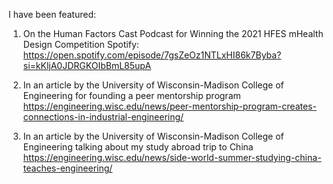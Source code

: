 I have been featured:

1. On the Human Factors Cast Podcast for Winning the 2021 HFES mHealth Design Competition
Spotify: https://open.spotify.com/episode/7gsZeOz1NTLxHI86k7Byba?si=kKljA0JDRGKOIbBmL85upA

2. In an article by the University of Wisconsin-Madison College of Engineering for founding a peer mentorship program
https://engineering.wisc.edu/news/peer-mentorship-program-creates-connections-in-industrial-engineering/

3. In an article by the University of Wisconsin-Madison College of Engineering talking about my study abroad trip to China
https://engineering.wisc.edu/news/side-world-summer-studying-china-teaches-engineering/

